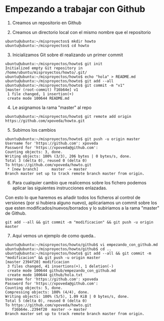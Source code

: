 Empezando a trabajar con Github
===============================

1) Creamos un repositorio en Github

2) Creamos un directorio local con el mismo nombre que el repositorio
~~~
ubuntu@ubuntu:~/misproyectos$ mkdir howto
ubuntu@ubuntu:~/misproyectos$ cd howto
~~~

3) Inicializamos Git sobre él realizando un primer commit 
~~~ 
ubuntu@ubuntu:~/misproyectos/howto$ git init
Initialized empty Git repository in /home/ubuntu/misproyectos/howto/.git/
ubuntu@ubuntu:~/misproyectos/howto$ echo "hola" > README.md
ubuntu@ubuntu:~/misproyectos/howto$ git add --all
ubuntu@ubuntu:~/misproyectos/howto$ git commit -m "v1"
[master (root-commit) f16b64e] v1
 1 file changed, 1 insertion(+)
 create mode 100644 README.md
 ~~~

4) Le asignamos la rama "master" al repo
~~~ 
ubuntu@ubuntu:~/misproyectos/howto$ git remote add origin https://github.com/xpoveda/howto.git
~~~ 

5) Subimos los cambios
~~~ 
ubuntu@ubuntu:~/misproyectos/howto$ git push -u origin master
Username for 'https://github.com': xpoveda
Password for 'https://xpoveda@github.com':
Counting objects: 3, done.
Writing objects: 100% (3/3), 206 bytes | 0 bytes/s, done.
Total 3 (delta 0), reused 0 (delta 0)
To https://github.com/xpoveda/howto.git
 * [new branch]      master -> master
Branch master set up to track remote branch master from origin.
~~~ 

6) Para cualquier cambio que realicemos sobre los fichero podemos aplicar las siguientes instrucciones enlazadas.

Con esto lo que haremos es añadir todos los ficheros al control de versiones (por si hubiera alguno nuevo), aplicariamos un 
commit sobre los que esten modificados/nuevos/borrados y lo subiriamos a la rama "master" de Github.
~~~ 
git add --all && git commit -m "modificacion" && git push -u origin master
~~~ 

7) Aquí vemos un ejemplo de como queda..
~~~ 
ubuntu@ubuntu:~/misproyectos/howto/github$ vi empezando_con_github.md
ubuntu@ubuntu:~/misproyectos/howto/github$ cd ..
ubuntu@ubuntu:~/misproyectos/howto$ git add --all && git commit -m "modificacion" && git push -u origin master
[master 2394f20] modificacion
 3 files changed, 41 insertions(+), 1 deletion(-)
 create mode 100644 github/empezando_con_github.md
 create mode 100644 github/hola.txt
Username for 'https://github.com': xpoveda
Password for 'https://xpoveda@github.com':
Counting objects: 5, done.
Compressing objects: 100% (4/4), done.
Writing objects: 100% (5/5), 1.09 KiB | 0 bytes/s, done.
Total 5 (delta 0), reused 0 (delta 0)
To https://github.com/xpoveda/howto.git
   f16b64e..2394f20  master -> master
Branch master set up to track remote branch master from origin.
~~~ 
